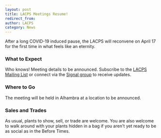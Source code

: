 ```yaml
---
layout: post
title: LACPS Meetings Resume!
redirect_from:
author: LACPS
category: News
---
```


After a long COVID-19 induced pause, the LACPS will reconvene on April 17 for the first time in what feels like an eternity. 

### What to Expect

Who knows! Meeting details to be announced. Subscribe to the [LACPS Mailing List](/mailing-list) or connect via the [Signal group](https://signal.group/#CjQKIM7iSG2QLwULsO2hI7EKNUw6p2eYVuahPNrTwFWaB3zHEhAGcBOfY6JeEJu6KalL94Vh) to receive updates.

### Where to Go

The meeting will be held in Alhambra at a location to be announced.

### Sales and Trades

As usual, plants to show, sell, or trade are welcome. You are also welcome to walk around with your plants hidden in a bag if you aren't yet ready to be as social as in the Before Times.
